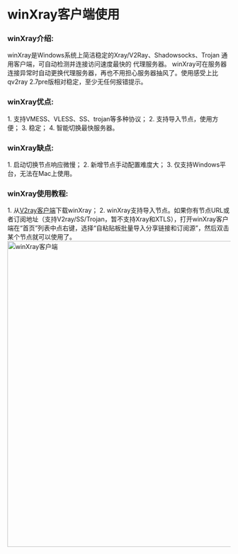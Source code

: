 <h1>winXray客户端使用</1>

<h3>winXray介绍:</h3>
winXray是Windows系统上简洁稳定的Xray/V2Ray、Shadowsocks、Trojan 通用客户端，可自动检测并连接访问速度最快的 代理服务器。
winXray可在服务器连接异常时自动更换代理服务器，再也不用担心服务器抽风了。使用感受上比qv2ray 2.7pre版相对稳定，至少无任何报错提示。

<h3>winXray优点:</h3>
1. 支持VMESS、VLESS、SS、trojan等多种协议；
2. 支持导入节点，使用方便；
3. 稳定；
4. 智能切换最快服务器。

<h3>winXray缺点:</h3>
1. 启动切换节点响应微慢；
2. 新增节点手动配置难度大；
3. 仅支持Windows平台，无法在Mac上使用。

<h3>winXray使用教程:</h3>
1. 从<a href="https://v2xtls.org/v2ray-windows%e5%ae%a2%e6%88%b7%e7%ab%af%e4%b8%8b%e8%bd%bd/">V2ray客户端</a>下载winXray；
2. winXray支持导入节点。如果你有节点URL或者订阅地址（支持V2ray/SS/Trojan，暂不支持Xray和XTLS），打开winXray客户端在“首页”列表中点右键，选择“自粘贴板批量导入分享链接和订阅源”，然后双击某个节点就可以使用了。
<img class="size-full wp-image-1469 lazyloaded" src="https://v2xtls.org/wp-content/uploads/2020/12/winXray客户端.jpg" data-src="https://v2xtls.org/wp-content/uploads/2020/12/winXray客户端.jpg" alt="winXray客户端" width="1030" height="690" data-srcset="https://v2xtls.org/wp-content/uploads/2020/12/winXray客户端.jpg 1030w, https://v2xtls.org/wp-content/uploads/2020/12/winXray客户端-300x201.jpg 300w, https://v2xtls.org/wp-content/uploads/2020/12/winXray客户端-1024x686.jpg 1024w, https://v2xtls.org/wp-content/uploads/2020/12/winXray客户端-768x514.jpg 768w" data-sizes="(max-width: 1030px) 100vw, 1030px" sizes="(max-width: 1030px) 100vw, 1030px" srcset="https://v2xtls.org/wp-content/uploads/2020/12/winXray客户端.jpg 1030w, https://v2xtls.org/wp-content/uploads/2020/12/winXray客户端-300x201.jpg 300w, https://v2xtls.org/wp-content/uploads/2020/12/winXray客户端-1024x686.jpg 1024w, https://v2xtls.org/wp-content/uploads/2020/12/winXray客户端-768x514.jpg 768w">
